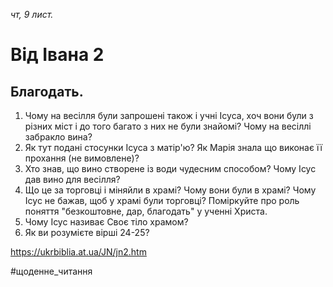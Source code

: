 
_чт, 9 лист._

# Від Івана 2

## Благодать.
1. Чому на весілля були запрошені також і учні Ісуса, хоч вони були з різних міст і до того багато з них не були знайомі? Чому на весіллі забракло вина?
2. Як тут подані стосунки Ісуса з матір'ю? Як Марія знала що виконає її прохання (не вимовлене)?
3. Хто знав, що вино створене із води чудесним способом? Чому Ісус дав вино для весілля?
4. Що це за торговці і міняйли в храмі? Чому вони були в храмі? Чому Ісус не бажав, щоб у храмі були торговці? Поміркуйте про роль поняття "безкоштовне, дар, благодать" у ученні Христа.
5. Чому Ісус називає Своє тіло храмом?
6. Як ви розумієте вірші 24-25?

https://ukrbiblia.at.ua/JN/jn2.htm 

#щоденне_читання
